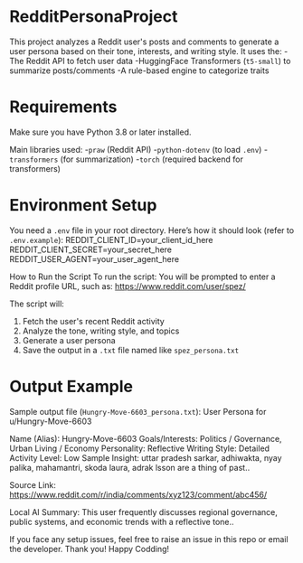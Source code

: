 # RedditPersonaProject
This project analyzes a Reddit user's posts and comments to generate a user persona based on their tone, interests, and writing style.
It uses the:
-The Reddit API to fetch user data
-HuggingFace Transformers (`t5-small`) to summarize posts/comments
-A rule-based engine to categorize traits

# Requirements
Make sure you have Python 3.8 or later installed.

Main libraries used:
-`praw` (Reddit API)
-`python-dotenv` (to load `.env`)
-`transformers` (for summarization)
-`torch` (required backend for transformers)


# Environment Setup
You need a `.env` file in your root directory.
Here’s how it should look (refer to `.env.example`):
REDDIT_CLIENT_ID=your_client_id_here
REDDIT_CLIENT_SECRET=your_secret_here
REDDIT_USER_AGENT=your_user_agent_here

How to Run the Script
To run the script:
You will be prompted to enter a Reddit profile URL, such as:
https://www.reddit.com/user/spez/

The script will:
1. Fetch the user's recent Reddit activity
2. Analyze the tone, writing style, and topics
3. Generate a user persona
4. Save the output in a `.txt` file named like `spez_persona.txt`

# Output Example
Sample output file (`Hungry-Move-6603_persona.txt`):
User Persona for u/Hungry-Move-6603

Name (Alias): Hungry-Move-6603
Goals/Interests: Politics / Governance, Urban Living / Economy
Personality: Reflective
Writing Style: Detailed
Activity Level: Low
Sample Insight:
uttar pradesh sarkar, adhiwakta, nyay palika, mahamantri, skoda laura, adrak lsson are a thing of past..

Source Link:
https://www.reddit.com/r/india/comments/xyz123/comment/abc456/

Local AI Summary:
This user frequently discusses regional governance, public systems, and economic trends with a reflective tone..

If you face any setup issues, feel free to raise an issue in this repo or email the developer.
Thank you! Happy Codding!

